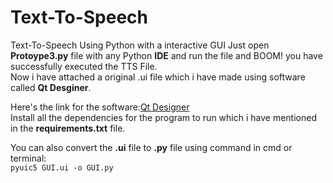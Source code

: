 # Text-To-Speech
Text-To-Speech Using Python with a interactive GUI
Just open **Protoype3.py** file with any Python **IDE**  and run the file and BOOM! you have successfully executed the TTS File.  
Now i have attached a original .ui file which i have made using software called **Qt Desginer**.  
  
Here's the link for the software:[Qt Designer](https://build-system.fman.io/qt-designer-download)  
Install all the dependencies for the program to run which i have mentioned in the **requirements.txt** file.    
  
You can also convert the **.ui** file to **.py** file using command in cmd or terminal:  
```pyuic5 GUI.ui -o GUI.py```
